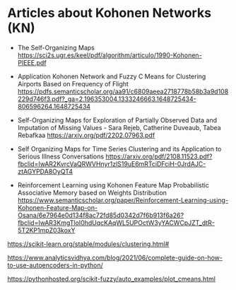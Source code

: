 # Articles about Kohonen Networks (KN) 

- The Self-Organizing Maps https://sci2s.ugr.es/keel/pdf/algorithm/articulo/1990-Kohonen-PIEEE.pdf

- Application Kohonen Network and Fuzzy C Means for Clustering Airports Based on Frequency of Flight
https://pdfs.semanticscholar.org/aa91/c6809aeea2718778b58b3a9d108229d746f3.pdf?_ga=2.196353004.1333246663.1648725434-806596264.1648725434

- Self-Organizing Maps for Exploration of Partially Observed Data and
Imputation of Missing Values -
Sara Rejeb,
Catherine Duveaub,
Tabea Rebafkaa
https://arxiv.org/pdf/2202.07963.pdf

- Self Organizing Maps for Time Series Clustering and
its Application to Serious Illness Conversations
https://arxiv.org/pdf/2108.11523.pdf?fbclid=IwAR2KvrcVaQRWVHnyr1zlS19uE6mRTciDFciH-0JrdAJC-ztAGYPDA8OyQT4

- Reinforcement Learning using Kohonen Feature Map Probabilistic Associative Memory based on Weights Distribution
https://www.semanticscholar.org/paper/Reinforcement-Learning-using-Kohonen-Feature-Map-on-Osana/6e7964e0d134f8ac72fd85d0342d7f6b913f6a26?fbclid=IwAR3KmgTloI0hdUqcKAqWL5UPOctW3yYACWCpJZT_dtR-5T2KP1mpZ03koxY


https://scikit-learn.org/stable/modules/clustering.html#

https://www.analyticsvidhya.com/blog/2021/06/complete-guide-on-how-to-use-autoencoders-in-python/

https://pythonhosted.org/scikit-fuzzy/auto_examples/plot_cmeans.html

